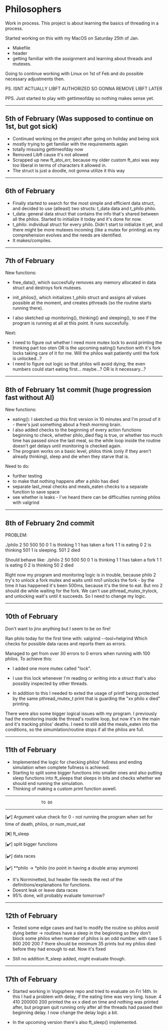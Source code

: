 # Philosophers

Work in process. This project is about learning the basics of threading in a process.

Started working on this with my MacOS on Saturday 25th of Jan.
- Makefile
- header
- getting familiar with the assignment and learning about threads and mutexes.

Going to continue working with Linux on 1st of Feb and do possible necessary 
adjustments then.

PS. ISNT ACTUALLY LIBFT AUTHORIZED SO GONNA REMOVE LIBFT LATER

PPS. Just started to play with gettimeofday so nothing makes sense yet.

---------------------------------------------------------------
5th of February (Was supposed to continue on 1st, but got sick)
---------------------------------------------------------------

- Continued working on the project after going on holiday and being sick
- mostly trying to get familiar with the requirements again
- totally misusing gettimeofday now
- Removed Libft cause it's not allowed
- Scrapped up new ft_atoi_err, because my older custom ft_atoi was way
too liberal in terms of characters it allowed in. 
- The struct is just a doodle, not gonna utilize it this way

----------------------------------------------------------------
6th of February
----------------------------------------------------------------

- Finally started to search for the most simple and efficient
data struct, and decided to use (atleast) two structs: t_data data
and t_philo philo.
- t_data: general data struct that contains the info that's shared between all the philos.
Started to initialize it today and it's done for now.
- t_philo: individual struct for every philo. Didn't start to initialize
it yet, and there might be more mutexes incoming (like a mutex for printing)
as my comprehension evolves and the needs are identified.
- It makes/compiles.
----------------------------------------------------------------
7th of February
----------------------------------------------------------------

New functions:
- free_data(), which succesfully removes any memory allocated in
data struct and destroys fork mutexes.
- init_philos(), which initializes t_philo struct and assigns all values possible at the moment,
and creates pthreads (so the routine starts running there).

- I also sketched up monitoring(), thinking() and sleeping(), to see if the program is running
at all at this point. It runs succesfully.

Next:
- I need to figure out whether I need more mutex lock to avoid printing the thinking part too oten OR
is the upcoming eating() function with it's fork locks taking care of it for me. Will the philos wait
patiently until the fork is unlocked...?
- I need to figure out logic so that philos will avoid dying; the even numbers could start eating first... maybe...?
OR is it necessary...?

----------------------------------------------------------------
8th of February 1st commit (huge progression fast without AI)
----------------------------------------------------------------

New functions:
- eating(): I sketched up this first version in 10 minutes and I'm proud of it - there's just something about a
fresh morning brain.
- I also added checks to the beginning of every action functions beginning to check, whether philo_died flag
is true, or whether too much time has passed since the last meal, so the while loop inside the routine doesn't
get delays until monitoring is checked again.
- The program works on a basic level, philos think (only if they aren't already thinking), sleep and die when they starve
that is.

Need to do:
- further testing
- to make that nothing happens after a philo has died
- separate last_meal checks and meals_eaten checks to a separate function to save space
- see whether is leaks - I've heard there can be difficulties running philos with valgrind

----------------------------------------------------------------
8th of February 2nd commit
----------------------------------------------------------------

PROBLEM:

./philo 2 50 500 50
0 1 is thinking
1 1 has taken a fork
1 1 is eating
0 2 is thinking
501 1 is sleeping.
501 2 died

Should behave like:
./philo 2 50 500 50
0 1 is thinking
1 1 has taken a fork
1 1 is eating
0 2 is thinking
50 2 died

Right now my program and monitoring logic is in trouble, because philo 2 try's to unlock a fork mutex and waits
until nro1 unlocks the fork - by the time it has happened it's been 500ms, because it's the time to eat. But nro 2 should die
while waiting for the fork. We can't use pthread_mutex_trylock, and unlocking wait's until it succeeds. So I need to
change my logic.

----------------------------------------------------------------
10th of February
----------------------------------------------------------------

Don't want to jinx anything but I seem to be on fire!

Ran philo today for the first time with:
valgrind --tool=helgrind 
Which checks for possible data races and reports them as errors.

Managed to get from over 30 errors to 0 errors when running with
100 philos. To achieve this:
- I added one more mutex called "lock".
- I use this lock whenever I'm reading or writing into a struct that's also possibly inspected by other threads.

- In addition to this I needed to exted the usage of printf being protected by the same pthread_mutex_t print that is guarding the "xx philo x died" printing.

There were also some bigger logical issues with my program. I previously had the monitoring inside the thread's routine loop, but now it's in the main and it's tracking philos' deaths. I need to still add the meals_eaten into the conditions, so the simumlation/routine stops if all the philos are full.

----------------------------------------------------------------
11th of February
----------------------------------------------------------------

- Implemented the logic for checking philos' fullness and ending simulation when complete fullness is achieved.
- Starting to split some bigger functions into smaller ones and also putting sleep functions into ft_sleeps that sleeps in bits and
checks whether we should end running the simulation.
- Thinking of making a custom print function aswell.
----------------------------------------------------------------
					TO DO
----------------------------------------------------------------

 [✔️] Argument value check for 0 - not running the program when set for time of death, philos, or num_must_eat
 
 [❌] ft_sleep
 
 [✔️] split bigger functions
 
 [✔️] data races
 
 [✔️] **philo -> *philo (no point in having a double array anymore)

- It's Norminetted, but header file needs the rest of the definitions/explanations for functions.
- Doesnt leak or leave data races
- 95% done, will probably evaluate tomorrow?

----------------------------------------------------------------
12th of February
----------------------------------------------------------------
- Tested some edge cases and had to modify the routine so philos avoid dying better -> 
routines have a sleep in the beginning so they don't block some philos when number of philos is an odd number. with case 5 800 200 200 7 there should be minimum 35 prints but my philos died before they had enough to eat. Now it's fixed

- Still no addition ft_sleep added, might evaluate though.

----------------------------------------------------------------
17th of February
----------------------------------------------------------------
- Started working in Vogsphere repo and tried to evaluate on Fri 14th. In this I had a problem with delay, if the eating time was very long.
Issue: 4 410 200000 200 printed the xx x died on time and nothing was printed after, but program quit running only after all the threads had passed their beginning delay.
I now change the delay logic a bit.

- In the upcoming version there's also ft_sleep() implemented. 

